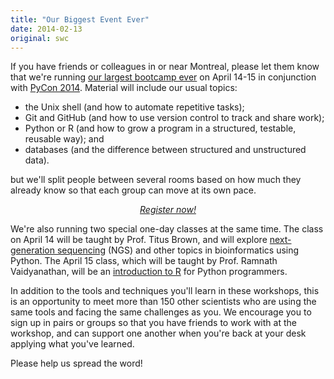 ```yaml
---
title: "Our Biggest Event Ever"
date: 2014-02-13
original: swc
---
```

<p>
  If you have friends or colleagues in or near Montreal,
  please let them know that we're running
  <a href="http://www.eventbrite.com/e/pycon-montreal-software-carpentry-bootcamp-registration-10151376039">our largest bootcamp ever</a>
  on April 14-15 in conjunction with <a href="https://us.pycon.org/2014/">PyCon 2014</a>.
  Material will include our usual topics:
</p>
<ul>
  <li>the Unix shell (and how to automate repetitive tasks);</li>
  <li>Git and GitHub (and how to use version control to track and share work);</li>
  <li>Python or R (and how to grow a program in a structured, testable, reusable way); and</li>
  <li>databases (and the difference between structured and unstructured data).</li>
</ul>
<p>
  but we'll split people between several rooms based on how much they already know
  so that each group can move at its own pace.
</p>
<div align="center">
  <em><a href="http://www.eventbrite.com/e/pycon-montreal-software-carpentry-bootcamp-registration-10151376039">Register now!</a></em>
</div>
<p>
  We're also running two special one-day classes at the same time.
  The class on April 14 will be taught by Prof. Titus Brown, and will explore
  <a href="http://www.eventbrite.com/e/pycon-montreal-ngs-master-class-by-software-carpentry-registration-10151618765">next-generation
  sequencing</a> (NGS) and other topics in bioinformatics using
  Python.  The April 15 class, which will be taught by Prof. Ramnath
  Vaidyanathan, will be an
  <a href="http://www.eventbrite.com/e/pycon-montreal-r-for-pythonistas-master-class-by-software-carpentry-registration-10319320365">introduction
  to R</a> for Python programmers.
</p>
<p>
  In addition to the tools and techniques you'll learn in these
  workshops, this is an opportunity to meet more than 150 other
  scientists who are using the same tools and facing the same
  challenges as you.  We encourage you to sign up in pairs or groups
  so that you have friends to work with at the workshop, and can
  support one another when you're back at your desk applying what
  you've learned.
</p>
<p>
  Please help us spread the word!
</p>
